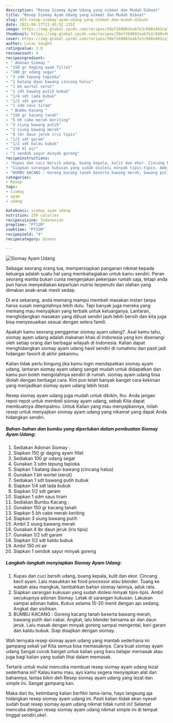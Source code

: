 ```yaml
---
description: "Resep Siomay Ayam Udang yang nikmat dan Mudah Dibuat"
title: "Resep Siomay Ayam Udang yang nikmat dan Mudah Dibuat"
slug: 655-resep-siomay-ayam-udang-yang-nikmat-dan-mudah-dibuat
date: 2021-04-17T21:45:52.115Z
image: https://img-global.cpcdn.com/recipes/58ef269883eab7e3/680x482cq70/siomay-ayam-udang-foto-resep-utama.jpg
thumbnail: https://img-global.cpcdn.com/recipes/58ef269883eab7e3/680x482cq70/siomay-ayam-udang-foto-resep-utama.jpg
cover: https://img-global.cpcdn.com/recipes/58ef269883eab7e3/680x482cq70/siomay-ayam-udang-foto-resep-utama.jpg
author: Lucas Vaughn
ratingvalue: 3.8
reviewcount: 4
recipeingredient:
- " Adonan Siomay "
- "150 gr daging ayam fillet"
- "100 gr udang segar"
- "3 sdm tepung tapioka"
- "1 batang daun bawang cincang halus"
- "1 bh wortel serut"
- "1 sdt bawang putih bubuk"
- "1/4 sdt lada bubuk"
- "1/2 sdt garam"
- "1 sdm saus tiram"
- " Bumbu Kacang "
- "150 gr kacang tanah"
- "5 bh cabe merah keriting"
- "3 siung bawang putih"
- "2 siung bawang merah"
- "4 lbr daun jeruk iris tipis"
- "1/2 sdt garam"
- "1/2 sdt kaldu bubuk"
- "150 ml air"
- "1 sendok sayur minyak goreng"
recipeinstructions:
- "Kupas dan cuci bersih udang, buang kepala, kulit dan ekor. Cincang kecil ayam. Lalu masukkan ke food processor atau blender. Tuang ke wadah atau mangkuk, tambahkan bahan siomay lainnya, aduk rata."
- "Siapkan sarangan kukusan yang sudah diolesi minyak tipis-tipis. Ambil secukupnya adonan Siomay. Letak di sarangan kukusan. Lakukan sampai adonan habis. Kukus selama 15-20 menit dengan api sedang. Angkat dan sisihkan."
- "BUMBU KACANG : Goreng kacang tanah beserta bawang merah, bawang putih dan cabai. Angkat, lalu blender bersama air dan daun jeruk. Lalu masak dengan minyak goreng sampai mengental, beri garam dan kaldu bubuk. Siap disajikan dengan siomay."
categories:
- Resep
tags:
- siomay
- ayam
- udang

katakunci: siomay ayam udang 
nutrition: 259 calories
recipecuisine: Indonesian
preptime: "PT12M"
cooktime: "PT35M"
recipeyield: "4"
recipecategory: Dinner

---
```



![Siomay Ayam Udang](https://img-global.cpcdn.com/recipes/58ef269883eab7e3/680x482cq70/siomay-ayam-udang-foto-resep-utama.jpg)

Sebagai seorang orang tua, mempersiapkan panganan nikmat kepada keluarga adalah suatu hal yang membahagiakan untuk kamu sendiri. Peran seorang  wanita bukan cuma mengerjakan pekerjaan rumah saja, tetapi anda pun harus menyediakan keperluan nutrisi terpenuhi dan olahan yang dimakan anak-anak mesti sedap.

Di era  sekarang, anda memang mampu membeli masakan instan tanpa harus susah mengolahnya lebih dulu. Tapi banyak juga mereka yang memang mau menyajikan yang terbaik untuk keluarganya. Lantaran, menghidangkan masakan yang dibuat sendiri jauh lebih bersih dan kita juga bisa menyesuaikan sesuai dengan selera famili. 



Apakah kamu seorang penggemar siomay ayam udang?. Asal kamu tahu, siomay ayam udang adalah makanan khas di Indonesia yang kini disenangi oleh setiap orang dari berbagai wilayah di Indonesia. Kalian dapat menghidangkan siomay ayam udang hasil sendiri di rumahmu dan pasti jadi hidangan favorit di akhir pekanmu.

Kalian tidak perlu bingung jika kamu ingin mendapatkan siomay ayam udang, lantaran siomay ayam udang sangat mudah untuk didapatkan dan kamu pun boleh mengolahnya sendiri di rumah. siomay ayam udang bisa diolah dengan berbagai cara. Kini pun telah banyak banget cara kekinian yang menjadikan siomay ayam udang lebih lezat.

Resep siomay ayam udang juga mudah untuk dibikin, lho. Anda jangan repot-repot untuk membeli siomay ayam udang, sebab Kita dapat membuatnya ditempatmu. Untuk Kalian yang mau menyajikannya, inilah resep untuk menyajikan siomay ayam udang yang nikamat yang dapat Anda hidangkan sendiri.

<!--inarticleads1-->

##### Bahan-bahan dan bumbu yang diperlukan dalam pembuatan Siomay Ayam Udang:

1. Sediakan  Adonan Siomay :
1. Siapkan 150 gr daging ayam fillet
1. Sediakan 100 gr udang segar
1. Gunakan 3 sdm tepung tapioka
1. Siapkan 1 batang daun bawang (cincang halus)
1. Gunakan 1 bh wortel (serut)
1. Sediakan 1 sdt bawang putih bubuk
1. Siapkan 1/4 sdt lada bubuk
1. Siapkan 1/2 sdt garam
1. Siapkan 1 sdm saus tiram
1. Sediakan  Bumbu Kacang :
1. Gunakan 150 gr kacang tanah
1. Siapkan 5 bh cabe merah keriting
1. Siapkan 3 siung bawang putih
1. Ambil 2 siung bawang merah
1. Gunakan 4 lbr daun jeruk (iris tipis)
1. Gunakan 1/2 sdt garam
1. Siapkan 1/2 sdt kaldu bubuk
1. Ambil 150 ml air
1. Siapkan 1 sendok sayur minyak goreng




<!--inarticleads2-->

##### Langkah-langkah menyiapkan Siomay Ayam Udang:

1. Kupas dan cuci bersih udang, buang kepala, kulit dan ekor. Cincang kecil ayam. Lalu masukkan ke food processor atau blender. Tuang ke wadah atau mangkuk, tambahkan bahan siomay lainnya, aduk rata.
1. Siapkan sarangan kukusan yang sudah diolesi minyak tipis-tipis. Ambil secukupnya adonan Siomay. Letak di sarangan kukusan. Lakukan sampai adonan habis. Kukus selama 15-20 menit dengan api sedang. Angkat dan sisihkan.
1. BUMBU KACANG : Goreng kacang tanah beserta bawang merah, bawang putih dan cabai. Angkat, lalu blender bersama air dan daun jeruk. Lalu masak dengan minyak goreng sampai mengental, beri garam dan kaldu bubuk. Siap disajikan dengan siomay.




Wah ternyata resep siomay ayam udang yang mantab sederhana ini gampang sekali ya! Kita semua bisa memasaknya. Cara buat siomay ayam udang Sangat cocok banget untuk kalian yang baru belajar memasak atau juga bagi kalian yang sudah lihai dalam memasak.

Tertarik untuk mulai mencoba membuat resep siomay ayam udang lezat sederhana ini? Kalau kamu mau, ayo kamu segera menyiapkan alat dan bahannya, lantas bikin deh Resep siomay ayam udang yang lezat dan simple ini. Sangat gampang kan. 

Maka dari itu, ketimbang kalian berfikir lama-lama, hayo langsung aja hidangkan resep siomay ayam udang ini. Pasti kalian tiidak akan nyesel sudah buat resep siomay ayam udang nikmat tidak rumit ini! Selamat mencoba dengan resep siomay ayam udang nikmat simple ini di tempat tinggal sendiri,oke!.


